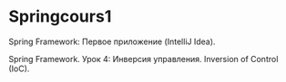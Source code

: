 # Springcours1
 Spring Framework: Первое приложение (IntelliJ Idea).
 
Spring Framework. Урок 4: Инверсия управления. Inversion of Control (IoC).
